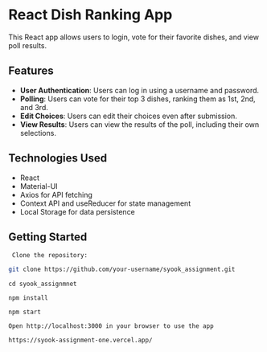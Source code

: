 # React Dish Ranking App

This React app allows users to login, vote for their favorite dishes, and view poll results.

## Features

- **User Authentication**: Users can log in using a username and password.
- **Polling**: Users can vote for their top 3 dishes, ranking them as 1st, 2nd, and 3rd.
- **Edit Choices**: Users can edit their choices even after submission.
- **View Results**: Users can view the results of the poll, including their own selections.

## Technologies Used

- React
- Material-UI
- Axios for API fetching
- Context API and useReducer for state management
- Local Storage for data persistence

## Getting Started

     Clone the repository:

   ```bash
   git clone https://github.com/your-username/syook_assignment.git
   ```

    cd syook_assignmnet

    npm install

    npm start

    Open http://localhost:3000 in your browser to use the app

    https://syook-assignment-one.vercel.app/
